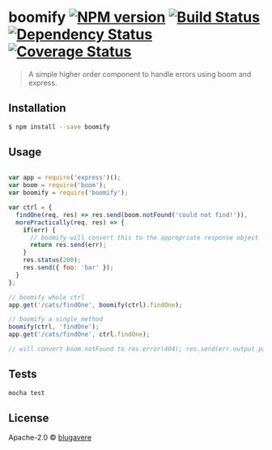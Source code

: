 # boomify [![NPM version][npm-image]][npm-url] [![Build Status](https://travis-ci.org/blugavere/boomify.svg?branch=master)](https://travis-ci.org/blugavere/boomify) [![Dependency Status][daviddm-image]][daviddm-url] [![Coverage Status](https://coveralls.io/repos/github/blugavere/boomify/badge.svg?branch=master)](https://coveralls.io/github/blugavere/boomify?branch=master)
> A simple higher order component to handle errors using boom and express.

## Installation

```sh
$ npm install --save boomify
```

## Usage

```js

var app = require('express')();
var boom = require('boom');
var boomify = require('boomify');

var ctrl = {
  findOne(req, res) => res.send(boom.notFound('could not find!')),
  morePractically(req, res) => {
    if(err) {
      // boomify will convert this to the appropriate response object
      return res.send(err); 
    }
    res.status(200);
    res.send({ foo: 'bar' });
  }
};

// boomify whole ctrl
app.get('/cats/findOne', boomify(ctrl).findOne);

// boomify a single method
boomify(ctrl, 'findOne');
app.get('/cats/findOne', ctrl.findOne);

// will convert boom.notFound to res.error(404); res.send(err.output.payload);

```

## Tests
```bash
mocha test
```

## License

Apache-2.0 © [blugavere](http://benlugavere.com)


[npm-image]: https://badge.fury.io/js/boomify.svg
[npm-url]: https://npmjs.org/package/boomify
[travis-image]: https://travis-ci.org/blugavere/boomify.svg?branch=master
[travis-url]: https://travis-ci.org/blugavere/boomify
[daviddm-image]: https://david-dm.org/blugavere/boomify.svg?theme=shields.io
[daviddm-url]: https://david-dm.org/blugavere/boomify
[coveralls-image]: https://coveralls.io/repos/blugavere/boomify/badge.svg
[coveralls-url]: https://coveralls.io/r/blugavere/boomify
